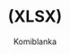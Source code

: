 ---
layout: post
repolink: "https://github.com/Komiblanka/Veracode2xlsx"
title: "(XLSX)"
description: "Python scripts to format Veracode XML results into Excel workbook formats for easier human consumption. "
author: "Komiblanka"
author-link: "https://github.com/Komiblanka/"
content-type: "results_collection_and_display"
repo: "github"
repo_title: "(XLSX)"
---
